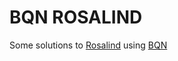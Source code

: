 # BQN ROSALIND

Some solutions to [Rosalind](https://rosalind.info/about/) using [BQN](https://mlochbaum.github.io/BQN/index.html)
